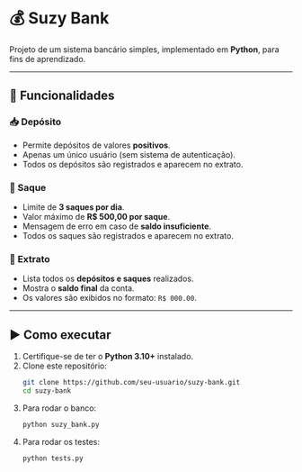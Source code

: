 # 💰 Suzy Bank

Projeto de um sistema bancário simples, implementado em **Python**, para fins de aprendizado.

---

## 🧩 Funcionalidades

### 📥 Depósito
- Permite depósitos de valores **positivos**.
- Apenas um único usuário (sem sistema de autenticação).
- Todos os depósitos são registrados e aparecem no extrato.

### 💸 Saque
- Limite de **3 saques por dia**.
- Valor máximo de **R$ 500,00 por saque**.
- Mensagem de erro em caso de **saldo insuficiente**.
- Todos os saques são registrados e aparecem no extrato.

### 📄 Extrato
- Lista todos os **depósitos e saques** realizados.
- Mostra o **saldo final** da conta.
- Os valores são exibidos no formato: `R$ 000.00`.

---

## ▶️ Como executar

1. Certifique-se de ter o **Python 3.10+** instalado.
2. Clone este repositório:
   ```bash
   git clone https://github.com/seu-usuario/suzy-bank.git
   cd suzy-bank
   ```
3. Para rodar o banco:
   ```bash
   python suzy_bank.py
   ```
4. Para rodar os testes:
   ```bash
   python tests.py
   ```


